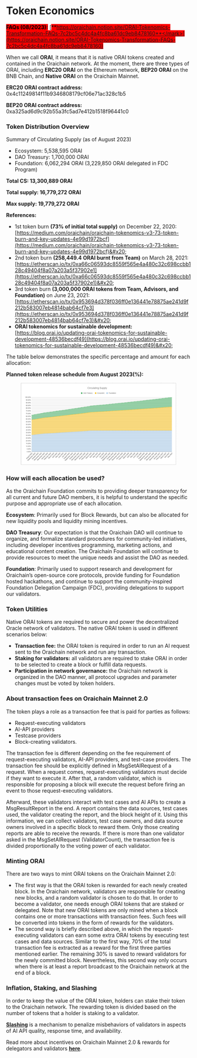 # Token Economics

<mark style="background-color:red;">**FAQs (08/2023):**</mark> [<mark style="background-color:red;">**https://oraichain.notion.site/ORAI-Tokenomics-Transformation-FAQs-7c2bc5c4dc4a4fc8ba61dc9eb8478160**</mark>](https://oraichain.notion.site/ORAI-Tokenomics-Transformation-FAQs-7c2bc5c4dc4a4fc8ba61dc9eb8478160)

When we call **ORAI**, it means that it is native ORAI tokens created and contained in the Oraichain network. At the moment, there are three types of ORAI, including **ERC20 ORAI** on the Ethereum network, **BEP20 ORAI** on the BNB Chain, and **Native ORAI** on the Oraichain Mainnet.

**ERC20 ORAI contract address:** 0x4c11249814f11b9346808179cf06e71ac328c1b5

**BEP20 ORAI contract address:** 0xa325ad6d9c92b55a3fc5ad7e412b1518f96441c0

### Token Distribution Overview

Summary of Circulating Supply (as of August 2023)

* Ecosystem: 5,538,595 ORAI
* DAO Treasury: 1,700,000 ORAI
* Foundation: 6,062,294 ORAI (3,229,850 ORAI delegated in FDC Program)

**Total CS: 13,300,889 ORAI**

**Total supply: 16,779,272 ORAI**

**Max supply: 19,779,272 ORAI**



**References:**&#x20;

* 1st token burn **(73% of initial total supply)** on December 22, 2020: [https://medium.com/oraichain/oraichain-tokenomics-v3-73-token-burn-and-key-updates-4e99d1972bcf](https://medium.com/oraichain/oraichain-tokenomics-v3-73-token-burn-and-key-updates-4e99d1972bcf)&#x20;
* 2nd token burn **(258,449.4 ORAI burnt from Team)** on March 28, 2021: [https://etherscan.io/tx/0xa66c06593dc8559f565e4a480c32c698ccbb128c49404f8a07a203a5f37902e1](https://etherscan.io/tx/0xa66c06593dc8559f565e4a480c32c698ccbb128c49404f8a07a203a5f37902e1)&#x20;
* 3rd token burn **(3,000,000 ORAI tokens from Team, Advisors, and Foundation)** on June 23, 2021: [https://etherscan.io/tx/0x953694d378f036ff0e136441e78875ae241d9f212b583007eb4814bab64cf7e3](https://etherscan.io/tx/0x953694d378f036ff0e136441e78875ae241d9f212b583007eb4814bab64cf7e3)&#x20;
* **ORAI tokenomics for sustainable development:** [https://blog.orai.io/updating-orai-tokenomics-for-sustainable-development-48536becdf49](https://blog.orai.io/updating-orai-tokenomics-for-sustainable-development-48536becdf49)&#x20;

The table below demonstrates the specific percentage and amount for each allocation:

**Planned token release schedule from August 2023(%):**

<figure><img src="../.gitbook/assets/image.png" alt=""><figcaption></figcaption></figure>

### **How will each allocation be used?**&#x20;

As the Oraichain Foundation commits to providing deeper transparency for all current and future DAO members, it is helpful to understand the specific purpose and appropriate use of each allocation.

**Ecosystem**: Primarily used for Block Rewards, but can also be allocated for new liquidity pools and liquidity mining incentives.

**DAO Treasury**: Our expectation is that the Oraichain DAO will continue to organize, and formalize standard procedures for community-led initiatives, including developer incentives programming, marketing actions, and educational content creation. The Oraichain Foundation will continue to provide resources to meet the unique needs and assist the DAO as needed.

**Foundation**: Primarily used to support research and development for Oraichain’s open-source core protocols, provide funding for Foundation hosted hackathons, and continue to support the community-inspired Foundation Delegation Campaign (FDC), providing delegations to support our validators.

### Token Utilities&#x20;

Native ORAI tokens are required to secure and power the decentralized Oracle network of validators. The native ORAI token is used in different scenarios below:

* **Transaction fee:** the ORAI token is required in order to run an AI request sent to the Oraichain network and run any transaction.
* **Staking for validators:** all validators are required to stake ORAI in order to be selected to create a block or fulfill data requests.
* **Participation in network governance:** the Oraichain network is organized in the DAO manner, all protocol upgrades and parameter changes must be voted by token holders.&#x20;

### About transaction fees on Oraichain Mainnet 2.0

The token plays a role as a transaction fee that is paid for parties as follows:

* Request-executing validators
* AI-API providers
* Testcase providers
* Block-creating validators.

The transaction fee is different depending on the fee requirement of request-executing validators, AI-API providers, and test-case providers. The transaction fee should be explicitly defined in MsgSetAIRequest of a request. When a request comes, request-executing validators must decide if they want to execute it. After that, a random validator, which is responsible for proposing a block will execute the request before firing an event to those request-executing validators.

Afterward, these validators interact with test cases and AI APIs to create a MsgResultReport in the end. A report contains the data sources, test cases used, the validator creating the report, and the block height of it. Using this information, we can collect validators, test case owners, and data source owners involved in a specific block to reward them. Only those creating reports are able to receive the rewards. If there is more than one validator asked in the MsgSetAIRequest (ValidatorCount), the transaction fee is divided proportionally to the voting power of each validator.

### Minting ORAI

There are two ways to mint ORAI tokens on the Oraichain Mainnet 2.0:&#x20;

* The first way is that the ORAI token is rewarded for each newly created block. In the Oraichain network, validators are responsible for creating new blocks, and a random validator is chosen to do that. In order to become a validator, one needs enough ORAI tokens that are staked or delegated. Note that new ORAI tokens are only mined when a block contains one or more transactions with transaction fees. Such fees will be converted into tokens in the form of rewards for the validators.
* The second way is briefly described above, in which the request-executing validators can earn some extra ORAI tokens by executing test cases and data sources. Similar to the first way, 70% of the total transaction fee is extracted as a reward for the first three parties mentioned earlier. The remaining 30% is saved to reward validators for the newly committed block. Nevertheless, this second way only occurs when there is at least a report broadcast to the Oraichain network at the end of a block.

### Inflation, Staking, and Slashing

In order to keep the value of the ORAI token, holders can stake their token to the Oraichain network. The rewarding token is divided based on the number of tokens that a holder is staking to a validator.

[**Slashing**](https://blog.orai.io/updating-orai-tokenomics-for-sustainable-development-48536becdf49) is a mechanism to penalize misbehaviors of validators in aspects of AI API quality, response time, and availability.

Read more about incentives on Oraichain Mainnet 2.0 & rewards for delegators and validators [**here**](https://blog.orai.io/oraichain-mainnet-incentives-rewards-for-delegators-and-validators-958db9b4bb4b).
